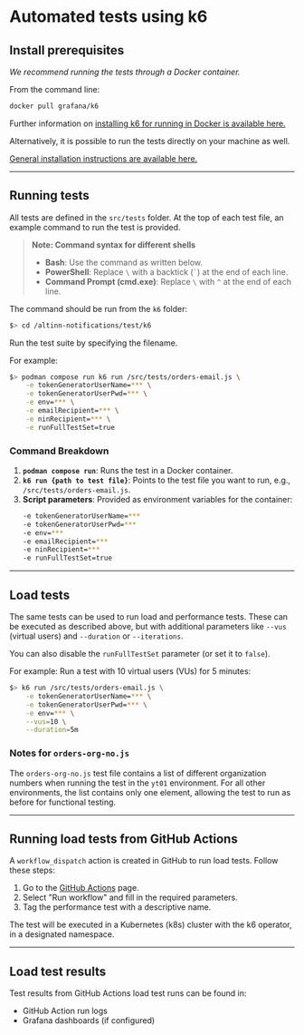 # Automated tests using k6

## Install prerequisites

*We recommend running the tests through a Docker container.*

From the command line:

```bash
docker pull grafana/k6
```

Further information on [installing k6 for running in Docker is available here.](https://k6.io/docs/get-started/installation/#docker)

Alternatively, it is possible to run the tests directly on your machine as well.

[General installation instructions are available here.](https://k6.io/docs/get-started/installation/)

---

## Running tests

All tests are defined in the `src/tests` folder. At the top of each test file, an example command to run the test is provided.

> **Note: Command syntax for different shells**
> - **Bash**: Use the command as written below.
> - **PowerShell**: Replace `\` with a backtick (`` ` ``) at the end of each line.
> - **Command Prompt (cmd.exe)**: Replace `\` with `^` at the end of each line.

The command should be run from the `k6` folder:

```bash
$> cd /altinn-notifications/test/k6
```

Run the test suite by specifying the filename.

For example:

```bash
$> podman compose run k6 run /src/tests/orders-email.js \
    -e tokenGeneratorUserName=*** \
    -e tokenGeneratorUserPwd=*** \
    -e env=*** \
    -e emailRecipient=*** \
    -e ninRecipient=*** \
    -e runFullTestSet=true
```

### Command Breakdown

1. **`podman compose run`**: Runs the test in a Docker container.
2. **`k6 run {path to test file}`**: Points to the test file you want to run, e.g., `/src/tests/orders-email.js`.
3. **Script parameters**: Provided as environment variables for the container:
   ```bash
   -e tokenGeneratorUserName=***
   -e tokenGeneratorUserPwd=***
   -e env=***
   -e emailRecipient=***
   -e ninRecipient=***
   -e runFullTestSet=true
   ```

---

## Load tests

The same tests can be used to run load and performance tests. These can be executed as described above, but with additional parameters like `--vus` (virtual users) and `--duration` or `--iterations`. 

You can also disable the `runFullTestSet` parameter (or set it to `false`).

For example:
Run a test with 10 virtual users (VUs) for 5 minutes:

```bash
$> k6 run /src/tests/orders-email.js \
    -e tokenGeneratorUserName=*** \
    -e tokenGeneratorUserPwd=*** \
    -e env=*** \
    --vus=10 \
    --duration=5m
```

### Notes for `orders-org-no.js`

The `orders-org-no.js` test file contains a list of different organization numbers when running the test in the `yt01` environment. For all other environments, the list contains only one element, allowing the test to run as before for functional testing.

---

## Running load tests from GitHub Actions

A `workflow_dispatch` action is created in GitHub to run load tests. Follow these steps:

1. Go to the [GitHub Actions](https://github.com/altinn/altinn-notifications/actions/workflows/performance-test.yml) page.
2. Select "Run workflow" and fill in the required parameters.
3. Tag the performance test with a descriptive name.

The test will be executed in a Kubernetes (k8s) cluster with the k6 operator, in a designated namespace.

---

## Load test results

Test results from GitHub Actions load test runs can be found in:

- GitHub Action run logs
- Grafana dashboards (if configured)
